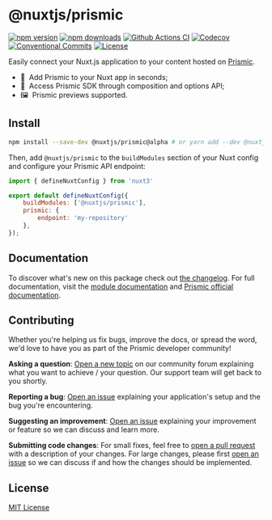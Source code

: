 <!--

Replace all on all files (README.md, CONTRIBUTING.md, bug_report.md, package.json):
- @nuxtjs/prismic
- Easily connect your Nuxt 3 application to your content hosted on Prismic
- nuxt-community/prismic-module
- prismic-module

-->

# @nuxtjs/prismic

[![npm version][npm-version-src]][npm-version-href]
[![npm downloads][npm-downloads-src]][npm-downloads-href]
[![Github Actions CI][github-actions-ci-src]][github-actions-ci-href]
[![Codecov][codecov-src]][codecov-href]
[![Conventional Commits][conventional-commits-src]][conventional-commits-href]
[![License][license-src]][license-href]

Easily connect your Nuxt.js application to your content hosted on [Prismic][prismic].

- 🚀 &nbsp;Add Prismic to your Nuxt app in seconds;
- 🎣 &nbsp;Access Prismic SDK through composition and options API;
- 🖼 &nbsp;Prismic previews supported.

## Install

```bash
npm install --save-dev @nuxtjs/prismic@alpha # or yarn add --dev @nuxtjs/prismic@alpha
```

Then, add `@nuxtjs/prismic` to the `buildModules` section of your Nuxt config and configure your Prismic API endpoint:

```javascript
import { defineNuxtConfig } from 'nuxt3'

export default defineNuxtConfig({
	buildModules: ['@nuxtjs/prismic'],
	prismic: {
		endpoint: 'my-repository'
	},
});
```

## Documentation

To discover what's new on this package check out [the changelog][changelog]. For full documentation, visit the [module documentation][nuxt-docs] and [Prismic official documentation][prismic-docs].

## Contributing

Whether you're helping us fix bugs, improve the docs, or spread the word, we'd love to have you as part of the Prismic developer community!

**Asking a question**: [Open a new topic][forum-question] on our community forum explaining what you want to achieve / your question. Our support team will get back to you shortly.

**Reporting a bug**: [Open an issue][repo-bug-report] explaining your application's setup and the bug you're encountering.

**Suggesting an improvement**: [Open an issue][repo-feature-request] explaining your improvement or feature so we can discuss and learn more.

**Submitting code changes**: For small fixes, feel free to [open a pull request][repo-pull-requests] with a description of your changes. For large changes, please first [open an issue][repo-feature-request] so we can discuss if and how the changes should be implemented.

## License

[MIT License](./LICENSE)

<!-- Links -->

[prismic]: https://prismic.io

<!-- TODO: Replace link with a more useful one if available -->

[nuxt-docs]: https://v3.prismic.nuxtjs.org
[prismic-docs]: https://prismic.io/docs/technical-reference/prismicio-vue?version=v3
[changelog]: ./CHANGELOG.md
[contributing]: ./CONTRIBUTING.md

<!-- TODO: Replace link with a more useful one if available -->

[forum-question]: https://community.prismic.io
[repo-bug-report]: https://github.com/nuxt-community/prismic-module/issues/new?assignees=&labels=bug&template=bug_report.md&title=
[repo-feature-request]: https://github.com/nuxt-community/prismic-module/issues/new?assignees=&labels=enhancement&template=feature_request.md&title=
[repo-pull-requests]: https://github.com/nuxt-community/prismic-module/pulls

<!-- Badges -->

[npm-version-src]: https://img.shields.io/npm/v/@nuxtjs/prismic/latest.svg
[npm-version-href]: https://npmjs.com/package/@nuxtjs/prismic
[npm-downloads-src]: https://img.shields.io/npm/dm/@nuxtjs/prismic.svg
[npm-downloads-href]: https://npmjs.com/package/@nuxtjs/prismic
[github-actions-ci-src]: https://github.com/nuxt-community/prismic-module/workflows/ci/badge.svg
[github-actions-ci-href]: https://github.com/nuxt-community/prismic-module/actions?query=workflow%3Aci
[codecov-src]: https://img.shields.io/codecov/c/github/nuxt-community/prismic-module.svg
[codecov-href]: https://codecov.io/gh/nuxt-community/prismic-module
[conventional-commits-src]: https://img.shields.io/badge/Conventional%20Commits-1.0.0-yellow.svg
[conventional-commits-href]: https://conventionalcommits.org
[license-src]: https://img.shields.io/npm/l/@nuxtjs/prismic.svg
[license-href]: https://npmjs.com/package/@nuxtjs/prismic
